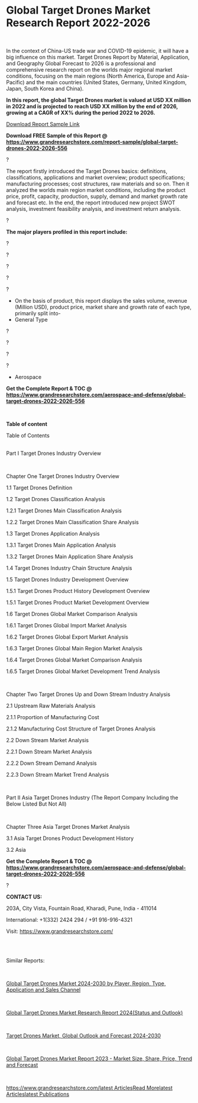 <h1>Global Target Drones Market Research Report 2022-2026</h1><br/><p>In the context of China-US trade war and COVID-19 epidemic, it will have a big influence on this market. Target Drones Report by Material, Application, and Geography Global Forecast to 2026 is a professional and comprehensive research report on the worlds major regional market conditions, focusing on the main regions (North America, Europe and Asia-Pacific) and the main countries (United States, Germany, United Kingdom, Japan, South Korea and China).</p>
 
 
 
 <p><strong>In this report, the global Target Drones market is valued at USD XX million in 2022 and is projected to reach USD XX million by the end of 2026, growing at a <strong>CAGR</strong> of XX% during the period 2022 to 2026.</strong></p>
 
 
 
 <p><a href="https://www.grandresearchstore.com/mr-admin/report-sample/global-target-drones-2022-2026-556">Download Report Sample Link</a></p>
 
 
 
 <div><b>Download FREE Sample of this Report @ <a href="https://www.grandresearchstore.com/report-sample/global-target-drones-2022-2026-556">https://www.grandresearchstore.com/report-sample/global-target-drones-2022-2026-556</a></b></div>
 
 
 
 <p>? </p>
 
 
 
 <p>The report firstly introduced the Target Drones basics: definitions, classifications, applications and market overview; product specifications; manufacturing processes; cost structures, raw materials and so on. Then it analyzed the worlds main region market conditions, including the product price, profit, capacity, production, supply, demand and market growth rate and forecast etc. In the end, the report introduced new project SWOT analysis, investment feasibility analysis, and investment return analysis.</p>
 
 
 
 <p>? </p>
 
 
 
 <p><strong>The <strong>major players</strong> profiled in this report include:</strong></p>
 
 
 
 <p>? </p>
 
 
 
 <p>? </p>
 
 
 
 <p>? </p>
 
 
 
 <p>? </p>
 
 
 
 <p>? </p>
 
 
 
 <ul>
 
 <li>On the basis of product, this report displays the sales volume, revenue (Million USD), product price, market share and growth rate of each type, primarily split into-</li>
 
 <li>General Type</li>
 
 </ul>
 
 
 
 <p>? </p>
 
 
 
 <p>? </p>
 
 
 
 <p>? </p>
 
 
 
 <p>? </p>
 
 
 
 <ul>
 
 <li>Aerospace</li>
 
 </ul>
 
 
 
 <div><b>Get the Complete Report & TOC @ <a href="https://www.grandresearchstore.com/aerospace-and-defense/global-target-drones-2022-2026-556">https://www.grandresearchstore.com/aerospace-and-defense/global-target-drones-2022-2026-556</a></b></div>
 
 
 
 <p><br />
 
 <b>Table of content</b></p>
 
 
 
 <p>Table of Contents<br />
 
 <br />
 
 Part I Target Drones Industry Overview<br />
 
 <br />
 
 Chapter One Target Drones Industry Overview<br />
 
 1.1 Target Drones Definition<br />
 
 1.2 Target Drones Classification Analysis<br />
 
 1.2.1 Target Drones Main Classification Analysis<br />
 
 1.2.2 Target Drones Main Classification Share Analysis<br />
 
 1.3 Target Drones Application Analysis<br />
 
 1.3.1 Target Drones Main Application Analysis<br />
 
 1.3.2 Target Drones Main Application Share Analysis<br />
 
 1.4 Target Drones Industry Chain Structure Analysis<br />
 
 1.5 Target Drones Industry Development Overview<br />
 
 1.5.1 Target Drones Product History Development Overview<br />
 
 1.5.1 Target Drones Product Market Development Overview<br />
 
 1.6 Target Drones Global Market Comparison Analysis<br />
 
 1.6.1 Target Drones Global Import Market Analysis<br />
 
 1.6.2 Target Drones Global Export Market Analysis<br />
 
 1.6.3 Target Drones Global Main Region Market Analysis<br />
 
 1.6.4 Target Drones Global Market Comparison Analysis<br />
 
 1.6.5 Target Drones Global Market Development Trend Analysis<br />
 
 <br />
 
 Chapter Two Target Drones Up and Down Stream Industry Analysis<br />
 
 2.1 Upstream Raw Materials Analysis<br />
 
 2.1.1 Proportion of Manufacturing Cost<br />
 
 2.1.2 Manufacturing Cost Structure of Target Drones Analysis<br />
 
 2.2 Down Stream Market Analysis<br />
 
 2.2.1 Down Stream Market Analysis<br />
 
 2.2.2 Down Stream Demand Analysis<br />
 
 2.2.3 Down Stream Market Trend Analysis<br />
 
 <br />
 
 Part II Asia Target Drones Industry (The Report Company Including the Below Listed But Not All)<br />
 
 <br />
 
 Chapter Three Asia Target Drones Market Analysis<br />
 
 3.1 Asia Target Drones Product Development History<br />
 
 3.2 Asia</p>
 
 
 
 <div><b>Get the Complete Report & TOC @ <a href="https://www.grandresearchstore.com/aerospace-and-defense/global-target-drones-2022-2026-556">https://www.grandresearchstore.com/aerospace-and-defense/global-target-drones-2022-2026-556</a></b></div>
 
 
 
 <p>? </p>
 
 
 
 <p><b>CONTACT US:</b><br />
 
 203A, City Vista, Fountain Road, Kharadi, Pune, India - 411014<br />
 
 International: +1(332) 2424 294 / +91 916-916-4321<br />
 
 Visit: <a href="https://www.grandresearchstore.com/">https://www.grandresearchstore.com/</a><br />
 
 <br />
 
 <br />
 
 Similar Reports:<br />
 
 <br />
 
 <a href="https://www.grandresearchstore.com/machines/global-target-drones-2024-2030-449">Global Target Drones Market 2024-2030 by Player, Region, Type, Application and Sales Channel</a><br />
 
 <br />
 
 <a href="https://www.grandresearchstore.com/chemicals-and-materials/global-target-drones-2024-449">Global Target Drones Market Research Report 2024(Status and Outlook)</a><br />
 
 <br />
 
 <a href="https://www.grandresearchstore.com/chemicals-and-materials/global-target-drones-forecast-2024-2030-396">Target Drones Market, Global Outlook and Forecast 2024-2030</a><br />
 
 <br />
 
 <a href="https://www.grandresearchstore.com/semiconductor-and-electronics/global-target-drones-2023-813">Global Target Drones Market Report 2023 - Market Size, Share, Price, Trend and Forecast</a><br />
 
 <br />
 
 <a href="https://gyeongbokgung.com">https://www.grandresearchstore.com/</a><a href="https://hallyeomaritime.com">latest Articles</a><a href="https://jingwansa.com">Read More</a><a href="https://nguoiviet.jp/">latest Articles</a><a href="https://www.intelmarketresearch.com/">latest Publications</a></p>